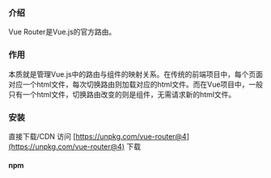 ### 介绍
Vue Router是Vue.js的官方路由。
### 作用
本质就是管理Vue.js中的路由与组件的映射关系。在传统的前端项目中，每个页面对应一个html文件，每次切换路由则加载对应的html文件。而在Vue项目中，一般只有一个html文件，切换路由改变的则是组件，无需请求新的html文件。
### 安装
   直接下载/CDN
  访问 [https://unpkg.com/vue-router@4](https://unpkg.com/vue-router@4) 下载
  #### npm
